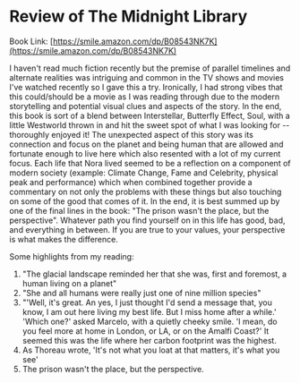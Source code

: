 
# Review of The Midnight Library 
Book Link: [https://smile.amazon.com/dp/B08543NK7K](https://smile.amazon.com/dp/B08543NK7K)  

I haven't read much fiction recently but the premise of parallel timelines and alternate realities was intriguing and common in the TV shows and movies I've watched recently so I gave this a try. Ironically, I had strong vibes that this could/should be a movie as I was reading through due to the modern storytelling and potential visual clues and aspects of the story. In the end, this book is sort of a blend between Interstellar, Butterfly Effect, Soul, with a little Westworld thrown in and hit the sweet spot of what I was looking for -- thoroughly enjoyed it!  The unexpected aspect of this story was its connection and focus on the planet and being human that are allowed and fortunate enough to live here which also resented with a lot of my current focus. Each life that Nora lived seemed to be a reflection on a component of modern society (example: Climate Change, Fame and Celebrity, physical peak and performance) which when combined together provide a commentary on not only the problems with these things but also touching on some of the good that comes of it. In the end, it is best summed up by one of the final lines in the book: "The prison wasn't the place, but the perspective". Whatever path you find yourself on in this life has good, bad, and everything in between. If you are true to your values, your perspective is what makes the difference.  

Some highlights from my reading:
1. "The glacial landscape reminded her that she was, first and foremost, a human living on a planet"
2. "She and all humans were really just one of nine million species"
3. "'Well, it's great. An yes, I just thought I'd send a message that, you know, I am out here living my best life. But I miss home after a while.' 'Which one?' asked Marcelo, with a quietly cheeky smile. 'I mean, do you feel more at home in London, or LA, or on the Amalfi Coast?' It seemed this was the life where her carbon footprint was the highest. 
4. As Thoreau wrote, 'It's not what you loat at that matters, it's what you see'
5. The prison wasn't the place, but the perspective.
